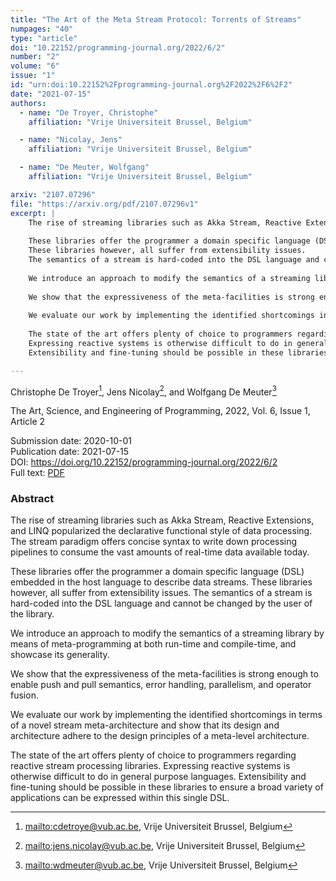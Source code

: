 ```yaml
---
title: "The Art of the Meta Stream Protocol: Torrents of Streams"
numpages: "40"
type: "article"
doi: "10.22152/programming-journal.org/2022/6/2"
number: "2"
volume: "6"
issue: "1"
id: "urn:doi:10.22152%2Fprogramming-journal.org%2F2022%2F6%2F2"
date: "2021-07-15"
authors: 
  - name: "De Troyer, Christophe"
    affiliation: "Vrije Universiteit Brussel, Belgium"

  - name: "Nicolay, Jens"
    affiliation: "Vrije Universiteit Brussel, Belgium"

  - name: "De Meuter, Wolfgang"
    affiliation: "Vrije Universiteit Brussel, Belgium"

arxiv: "2107.07296"
file: "https://arxiv.org/pdf/2107.07296v1"
excerpt: |
    The rise of streaming libraries such as Akka Stream, Reactive Extensions, and LINQ popularized the declarative functional style of data processing. The stream paradigm offers concise syntax to write down processing pipelines to consume the vast amounts of real-time data available today.
    
    These libraries offer the programmer a domain specific language (DSL) embedded in the host language to describe data streams.
    These libraries however, all suffer from extensibility issues.
    The semantics of a stream is hard-coded into the DSL language and cannot be changed by the user of the library.
    
    We introduce an approach to modify the semantics of a streaming library by means of meta-programming at both run-time and compile-time, and showcase its generality.
    
    We show that the expressiveness of the meta-facilities is strong enough to enable push and pull semantics, error handling, parallelism, and operator fusion.
    
    We evaluate our work by implementing the identified shortcomings in terms of a novel stream meta-architecture and show that its design and architecture adhere to the design principles of a meta-level architecture.
    
    The state of the art offers plenty of choice to programmers regarding reactive stream processing libraries.
    Expressing reactive systems is otherwise difficult to do in general purpose languages.
    Extensibility and fine-tuning should be possible in these libraries to ensure a broad variety of applications can be expressed within this single DSL.

---
```

Christophe De Troyer[^1], Jens Nicolay[^2], and Wolfgang De Meuter[^3]

The Art, Science, and Engineering of Programming, 2022, Vol. 6, Issue 1, Article 2

Submission date: 2020-10-01  
Publication date: 2021-07-15  
DOI: <https://doi.org/10.22152/programming-journal.org/2022/6/2>  
Full text: [PDF](https://arxiv.org/pdf/2107.07296v1)  


### Abstract

The rise of streaming libraries such as Akka Stream, Reactive Extensions, and LINQ popularized the declarative functional style of data processing. The stream paradigm offers concise syntax to write down processing pipelines to consume the vast amounts of real-time data available today.

These libraries offer the programmer a domain specific language (DSL) embedded in the host language to describe data streams.
These libraries however, all suffer from extensibility issues.
The semantics of a stream is hard-coded into the DSL language and cannot be changed by the user of the library.

We introduce an approach to modify the semantics of a streaming library by means of meta-programming at both run-time and compile-time, and showcase its generality.

We show that the expressiveness of the meta-facilities is strong enough to enable push and pull semantics, error handling, parallelism, and operator fusion.

We evaluate our work by implementing the identified shortcomings in terms of a novel stream meta-architecture and show that its design and architecture adhere to the design principles of a meta-level architecture.

The state of the art offers plenty of choice to programmers regarding reactive stream processing libraries.
Expressing reactive systems is otherwise difficult to do in general purpose languages.
Extensibility and fine-tuning should be possible in these libraries to ensure a broad variety of applications can be expressed within this single DSL.


[^1]: <mailto:cdetroye@vub.ac.be>, Vrije Universiteit Brussel, Belgium
[^2]: <mailto:jens.nicolay@vub.ac.be>, Vrije Universiteit Brussel, Belgium
[^3]: <mailto:wdmeuter@vub.ac.be>, Vrije Universiteit Brussel, Belgium
